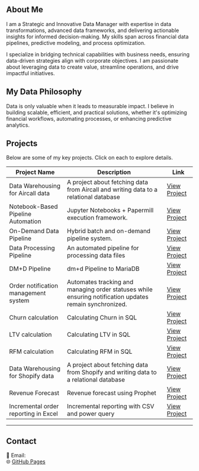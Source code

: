 
## About Me  
I am a Strategic and Innovative Data Manager with expertise in data transformations, advanced data frameworks, and delivering actionable insights for informed decision-making. My skills span across financial data pipelines, predictive modeling, and process optimization.  

I specialize in bridging technical capabilities with business needs, ensuring data-driven strategies align with corporate objectives. I am passionate about leveraging data to create value, streamline operations, and drive impactful initiatives.  

## My Data Philosophy  
Data is only valuable when it leads to measurable impact. I believe in building scalable, efficient, and practical solutions, whether it's optimizing financial workflows, automating processes, or enhancing predictive analytics.  


## Projects  
Below are some of my key projects. Click on each to explore details.  

| Project Name | Description | Link |
|-------------|------------|------|
| Data Warehousing for Aircall data | A project about fetching data from Aircall and writing data to a relational database | [View Project](projects/project1.html) |
| Notebook-Based Pipeline Automation | Jupyter Notebooks + Papermill execution framework. | [View Project](projects/project2.html) |
| On-Demand Data Pipeline     | Hybrid batch and on-demand pipeline system.    | [View Project](projects/project3.html) |
| Data Processing Pipeline   | An automated pipeline for processing data files    | [View Project](projects/project4.html) |
| DM+D Pipeline   | dm+d Pipeline to MariaDB    | [View Project](projects/project5.html) |
| Order notification management system   | Automates tracking and managing order statuses while ensuring notification updates remain synchronized.    | [View Project](projects/project6.html) |
| Churn calculation   | Calculating Churn in SQL    | [View Project](projects/under-construction.html) |
| LTV calculation   | Calculating LTV in SQL    | [View Project](projects/under-construction.html) |
| RFM calculation   | Calculating RFM in SQL    | [View Project](projects/under-construction.html) |
| Data Warehousing for Shopify data | A project about fetching data from Shopify and writing data to a relational database | [View Project](projects/under-construction.html)|
| Revenue Forecast   | Revenue forecast using Prophet    | [View Project](projects/under-construction.html) |
| Incremental order reporting in Excel   | Incremental reporting with CSV and power query    | [View Project](projects/under-construction.html) |

---

## Contact  
📧 Email:  
🌐 [GitHub Pages](https://your-github-username.github.io)  

